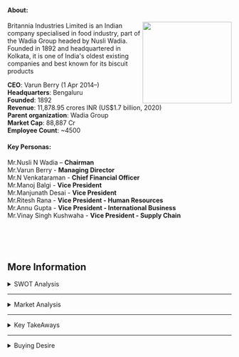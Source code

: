 #### **About:**
<img align="right" width="200" height="183" src="https://res.cloudinary.com/crunchbase-production/image/upload/c_lpad,h_256,w_256,f_auto,q_auto:eco,dpr_1/rxvipmqjxnfw4ubc3agh">

Britannia Industries Limited is an Indian company specialised in food industry, part of the Wadia Group headed by Nusli Wadia. Founded in 1892 and headquartered in Kolkata, it is one of India's oldest existing companies and best known for its biscuit products

**CEO**: Varun Berry (1 Apr 2014–)<br/>
**Headquarters**: Bengaluru<br/>
**Founded**: 1892<br/>
**Revenue**: 11,878.95 crores INR (US$1.7 billion, 2020)<br/>
**Parent organization**: Wadia Group<br/>
**Market Cap**: 88,887 Cr<br/>
**Employee Count**: ~4500<br/>



#### **Key Personas:**

Mr.Nusli N Wadia – **Chairman**<br/>
Mr.Varun Berry - **Managing Director**<br/>
Mr.N Venkataraman - **Chief Financial Officer**<br/>
Mr.Manoj Balgi - **Vice President**<br/>
Mr.Manjunath Desai - **Vice President**<br/>
Mr.Ritesh Rana - **Vice President - Human Resources**<br/>
Mr.Annu Gupta - **Vice President - International Business**<br/>
Mr.Vinay Singh Kushwaha - **Vice President - Supply Chain**<br/>

<br/>
<br/>
<br/>

## More Information
<details>
<summary>SWOT Analysis</summary>
  
![swot](https://github.com/ckeerti/Plan/blob/main/pics/Screenshot%202021-11-17%20at%2011.14.01%20AM.png)
</pre>
</details>

---
<details>
<summary>Market Analysis</summary>
  
**Market Research:**<br/>
![analysis](https://github.com/ckeerti/Plan/blob/main/pics/Screenshot%202021-11-17%20at%2011.19.59%20AM.png)

  </pre>
</details>

---
  <details>
<summary>Key TakeAways</summary>
  
<br/>
  
1. Britannia Q2 results: Consolidated PAT slumps 23% YoY, misses estimate; **sales rise 5.5%**<br/>
2. Britannia rural business contribution may **rise to 50% in 3 years**<br/>
3. 32.89% increase in the Net Income for FY 21<br/>
</pre>
</details>

---
<details>
<summary>Buying Desire</summary>
<br/>
  <br/>
<img src="https://user-images.githubusercontent.com/57761611/142142896-7fe077d1-3df4-4d26-b9d2-a74463cbf8b7.png" width="450"/>

